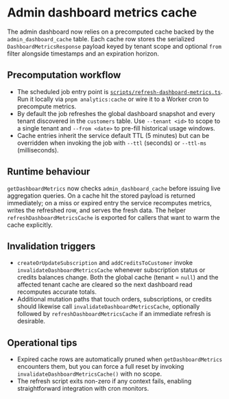 # Admin dashboard metrics cache

The admin dashboard now relies on a precomputed cache backed by the `admin_dashboard_cache` table. Each cache row stores the serialized `DashboardMetricsResponse` payload keyed by tenant scope and optional `from` filter alongside timestamps and an expiration horizon.

## Precomputation workflow

- The scheduled job entry point is [`scripts/refresh-dashboard-metrics.ts`](../scripts/refresh-dashboard-metrics.ts). Run it locally via `pnpm analytics:cache` or wire it to a Worker cron to precompute metrics.
- By default the job refreshes the global dashboard snapshot and every tenant discovered in the `customers` table. Use `--tenant <id>` to scope to a single tenant and `--from <date>` to pre-fill historical usage windows.
- Cache entries inherit the service default TTL (5 minutes) but can be overridden when invoking the job with `--ttl` (seconds) or `--ttl-ms` (milliseconds).

## Runtime behaviour

`getDashboardMetrics` now checks `admin_dashboard_cache` before issuing live aggregation queries. On a cache hit the stored payload is returned immediately; on a miss or expired entry the service recomputes metrics, writes the refreshed row, and serves the fresh data. The helper `refreshDashboardMetricsCache` is exported for callers that want to warm the cache explicitly.

## Invalidation triggers

- `createOrUpdateSubscription` and `addCreditsToCustomer` invoke `invalidateDashboardMetricsCache` whenever subscription status or credits balances change. Both the global cache (tenant = `null`) and the affected tenant cache are cleared so the next dashboard read recomputes accurate totals.
- Additional mutation paths that touch orders, subscriptions, or credits should likewise call `invalidateDashboardMetricsCache`, optionally followed by `refreshDashboardMetricsCache` if an immediate refresh is desirable.

## Operational tips

- Expired cache rows are automatically pruned when `getDashboardMetrics` encounters them, but you can force a full reset by invoking `invalidateDashboardMetricsCache()` with no scope.
- The refresh script exits non-zero if any context fails, enabling straightforward integration with cron monitors.
